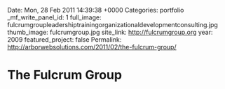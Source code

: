 Date: Mon, 28 Feb 2011 14:39:38 +0000
Categories: portfolio
_mf_write_panel_id: 1
full_image: fulcrumgroupleadershiptrainingorganizationaldevelopmentconsulting.jpg
thumb_image: fulcrumgroup.jpg
site_link: http://fulcrumgroup.org
year: 2009
featured_project: false
Permalink: http://arborwebsolutions.com/2011/02/the-fulcrum-group/

# The Fulcrum Group


